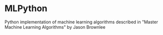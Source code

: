 # MLPython
Python implementation of machine learning algorithms described in "Master Machine Learning Algorithms" by Jason Brownlee
